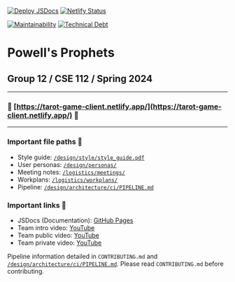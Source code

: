 [![Deploy JSDocs](https://github.com/cse112-sp24-group12/cse112-sp24-group12/actions/workflows/deploy_docs.yml/badge.svg)](https://github.com/cse112-sp24-group12/cse112-sp24-group12/actions/workflows/deploy_docs.yml)
[![Netlify Status](https://api.netlify.com/api/v1/badges/ad00cf6d-4338-4ebd-b592-efadab490475/deploy-status)](https://app.netlify.com/sites/tarot-game-client/deploys)

[![Maintainability](https://api.codeclimate.com/v1/badges/a353393e3839a14923e2/maintainability)](https://codeclimate.com/github/cse112-sp24-group12/cse112-sp24-group12/maintainability)
[![Technical Debt](https://img.shields.io/codeclimate/tech-debt/cse112-sp24-group12/cse112-sp24-group12?logo=codeclimate)](https://codeclimate.com/github/cse112-sp24-group12/cse112-sp24-group12/maintainability)
# Powell's Prophets
## Group 12 / CSE 112 / Spring 2024

-----

### 🚀 [https://tarot-game-client.netlify.app/](https://tarot-game-client.netlify.app/) 🚀

-----

### Important file paths 📄
- Style guide: [`/design/style/style_guide.pdf`](https://github.com/cse112-sp24-group12/cse112-sp24-group12/blob/main/design/style/style_guide.pdf)
- User personas: [`/design/personas/`](https://github.com/cse112-sp24-group12/cse112-sp24-group12/tree/main/design/personas)
- Meeting notes: [`/logistics/meetings/`](https://github.com/cse112-sp24-group12/cse112-sp24-group12/tree/main/logistics/meetings)
- Workplans: [`/logistics/workplans/`](https://github.com/cse112-sp24-group12/cse112-sp24-group12/tree/main/logistics/workplans)
- Pipeline: [`/design/architecture/ci/PIPELINE.md`](https://github.com/cse112-sp24-group12/cse112-sp24-group12/blob/main/design/architecture/ci/PIPELINE.md)

### Important links 🔗
- JSDocs (Documentation): [GitHub Pages](https://cse112-sp24-group12.github.io/cse112-sp24-group12/)
- Team intro video: [YouTube](https://www.youtube.com/watch?v=iKq6aLO0iRA)
- Team public video: [YouTube]()
- Team private video: [YouTube]()

Pipeline information detailed in `CONTRIBUTING.md` and [`/design/architecture/ci/PIPELINE.md`](https://github.com/cse112-sp24-group12/cse112-sp24-group12/blob/main/design/architecture/ci/PIPELINE.md). Please read `CONTRIBUTING.md` before contributing.
